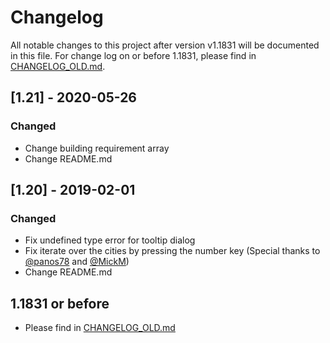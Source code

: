 # Changelog
All notable changes to this project after version v1.1831 will be documented in this file. For change log on or before 1.1831, please find in [CHANGELOG_OLD.md].

## [1.21] - 2020-05-26

### Changed

- Change building requirement array
- Change README.md

## [1.20] - 2019-02-01

### Changed

- Fix undefined type error for tooltip dialog
- Fix iterate over the cities by pressing the number key (Special thanks to [@panos78](https://github.com/panos78) and [@MickM](https://github.com/MickM-01))
- Change README.md

## 1.1831 or before
- Please find in [CHANGELOG_OLD.md]

[CHANGELOG_OLD.md]: https://github.com/IkariamPro/empire-overview/blob/master/CHANGELOG_OLD.md
